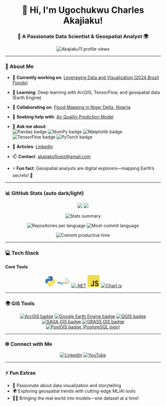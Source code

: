 <div align="center">

<h1>👋 Hi, I'm Ugochukwu Charles Akajiaku!</h1>
<h3>🌟 A Passionate Data Scientist & Geospatial Analyst 🌍</h3>

<p>
  <img src="https://komarev.com/ghpvc/?username=Akajiaku11&label=Profile%20views&color=blueviolet&style=flat" alt="Akajiaku11 profile views" />
</p>

</div>

---

### 🚀 About Me

- 🔭 <strong>Currently working on</strong>: <a href="https://github.com/Akajiaku11/Leveraging-Data-and-Visualization-to-Understand-the-2024-Brazil-Floods">Leveraging Data and Visualization (2024 Brazil Floods)</a>  
- 🌱 <strong>Learning</strong>: Deep learning with ArcGIS, TensorFlow, and geospatial data (Earth Engine)  
- 👯 <strong>Collaborating on</strong>: <a href="https://github.com/Akajiaku11/Flood-Mapping-and-Monitoring-in-Niger-Delta-Nigeria-">Flood Mapping in Niger Delta, Nigeria</a>  
- 🤝 <strong>Seeking help with</strong>: <a href="https://github.com/Akajiaku11/Air-Quality-Prediction-Model">Air Quality Prediction Model</a>  
- 💬 <strong>Ask me about</strong>:  
  <img src="https://img.shields.io/badge/Pandas-150458?style=for-the-badge&logo=pandas&logoColor=white" alt="Pandas badge" />
  <img src="https://img.shields.io/badge/NumPy-013243?style=for-the-badge&logo=numpy&logoColor=white" alt="NumPy badge" />
  <img src="https://img.shields.io/badge/Matplotlib-235A9D?style=for-the-badge&logo=matplotlib&logoColor=white" alt="Matplotlib badge" />
  <img src="https://img.shields.io/badge/TensorFlow-FF6F00?style=for-the-badge&logo=tensorflow&logoColor=white" alt="TensorFlow badge" />
  <img src="https://img.shields.io/badge/PyTorch-EE4C2C?style=for-the-badge&logo=pytorch&logoColor=white" alt="PyTorch badge" />

- 📝 <strong>Articles</strong>: <a href="https://www.linkedin.com/in/akajiaku">LinkedIn</a>  
- 📫 <strong>Contact</strong>: <a href="mailto:akajiakuflowz@gmail.com">akajiakuflowz@gmail.com</a>  
- ⚡ <strong>Fun fact</strong>: Geospatial analysts are digital explorers—mapping Earth’s secrets! 🌌

---

### 📊 GitHub Stats (auto dark/light)

<p align="center"> <img src="https://github-readme-stats.vercel.app/api?username=Akajiaku11&show_icons=true&theme=tokyonight" width="48%" /> <img src="https://github-readme-streak-stats.herokuapp.com/?user=Akajiaku11&theme=tokyonight" width="20%" /> </p>

<p align="center">
  <picture>
    <source media="(prefers-color-scheme: dark)" srcset="https://raw.githubusercontent.com/Akajiaku11/Akajiaku11/main/profile-summary-card-output/radical/3-stats.svg">
    <source media="(prefers-color-scheme: light)" srcset="https://raw.githubusercontent.com/Akajiaku11/Akajiaku11/main/profile-summary-card-output/github/3-stats.svg">
    <img alt="Stats summary" src="https://raw.githubusercontent.com/Akajiaku11/Akajiaku11/main/profile-summary-card-output/radical/3-stats.svg">
  </picture>
</p>

<p align="center">
  <picture>
    <source media="(prefers-color-scheme: dark)" srcset="https://raw.githubusercontent.com/Akajiaku11/Akajiaku11/main/profile-summary-card-output/radical/1-repos-per-language.svg">
    <source media="(prefers-color-scheme: light)" srcset="https://raw.githubusercontent.com/Akajiaku11/Akajiaku11/main/profile-summary-card-output/github/1-repos-per-language.svg">
    <img alt="Repositories per language" src="https://raw.githubusercontent.com/Akajiaku11/Akajiaku11/main/profile-summary-card-output/radical/1-repos-per-language.svg">
  </picture>

  <picture>
    <source media="(prefers-color-scheme: dark)" srcset="https://raw.githubusercontent.com/Akajiaku11/Akajiaku11/main/profile-summary-card-output/radical/2-most-commit-language.svg">
    <source media="(prefers-color-scheme: light)" srcset="https://raw.githubusercontent.com/Akajiaku11/Akajiaku11/main/profile-summary-card-output/github/2-most-commit-language.svg">
    <img alt="Most-commit language" src="https://raw.githubusercontent.com/Akajiaku11/Akajiaku11/main/profile-summary-card-output/radical/2-most-commit-language.svg">
  </picture>
</p>

<p align="center">
  <picture>
    <source media="(prefers-color-scheme: dark)" srcset="https://raw.githubusercontent.com/Akajiaku11/Akajiaku11/main/profile-summary-card-output/radical/4-productive-time.svg">
    <source media="(prefers-color-scheme: light)" srcset="https://raw.githubusercontent.com/Akajiaku11/Akajiaku11/main/profile-summary-card-output/github/4-productive-time.svg">
    <img alt="Commit productive time" src="https://raw.githubusercontent.com/Akajiaku11/Akajiaku11/main/profile-summary-card-output/radical/4-productive-time.svg">
  </picture>
</p>

---

### 💻 Tech Stack

#### Core Tools
<p align="center">
  <a href="https://www.python.org"><img src="https://raw.githubusercontent.com/devicons/devicon/master/icons/python/python-original.svg" alt="Python" width="40" height="40"></a>
  <a href="https://www.mysql.com/"><img src="https://raw.githubusercontent.com/devicons/devicon/master/icons/mysql/mysql-original-wordmark.svg" alt="MySQL" width="40" height="40"></a>
  <a href="https://dotnet.microsoft.com/"><img src="https://raw.githubusercontent.com/devicons/devicon/master/icons/dotnet/dotnet-original.svg" alt=".NET" width="40" height="40"></a>
  <a href="https://developer.mozilla.org/docs/Web/JavaScript"><img src="https://raw.githubusercontent.com/devicons/devicon/master/icons/javascript/javascript-original.svg" alt="JavaScript" width="40" height="40"></a>
  <a href="https://www.chartjs.org"><img src="https://www.chartjs.org/media/logo-title.svg" alt="Chart.js" width="40" height="40"></a>
</p>

---

### 🌍 GIS Tools
<p align="center">
  <a href="https://www.esri.com/en-us/arcgis/products/arcgis-pro/overview"><img src="https://img.shields.io/badge/ArcGIS-FF7F32?style=for-the-badge&logo=arcgis&logoColor=white" alt="ArcGIS badge"></a>
  <a href="https://earthengine.google.com/"><img src="https://img.shields.io/badge/Google%20Earth%20Engine-4285F4?style=for-the-badge&logo=google&logoColor=white" alt="Google Earth Engine badge"></a>
  <a href="https://qgis.org/"><img src="https://img.shields.io/badge/QGIS-A6CE39?style=for-the-badge&logo=qgis&logoColor=white" alt="QGIS badge"></a>
  <a href="https://saga-gis.sourceforge.io/en/index.html"><img src="https://img.shields.io/badge/SAGA%20GIS-005588?style=for-the-badge" alt="SAGA GIS badge"></a>
  <a href="https://grass.osgeo.org/"><img src="https://img.shields.io/badge/GRASS%20GIS-64A33E?style=for-the-badge" alt="GRASS GIS badge"></a>
  <a href="https://postgis.net/"><img src="https://img.shields.io/badge/PostGIS-4F5155?style=for-the-badge&logo=postgresql&logoColor=white" alt="PostGIS badge (PostgreSQL logo)"></a>
</p>

---

### 🌐 Connect with Me
<p align="center">
  <a href="https://linkedin.com/in/akajiaku"><img src="https://img.shields.io/badge/LinkedIn-0A66C2?style=for-the-badge&logo=linkedin&logoColor=white" alt="LinkedIn"></a>
  <a href="https://www.youtube.com/@akajiaku"><img src="https://img.shields.io/badge/YouTube-FF0000?style=for-the-badge&logo=youtube&logoColor=white" alt="YouTube"></a>
</p>

---

### ⚡ Fun Extras
- 🎨 Passionate about data visualization and storytelling  
- 🌍 Exploring geospatial trends with cutting-edge ML/AI tools  
- 🧑‍🔬 Bringing the real world into models—one dataset at a time!
